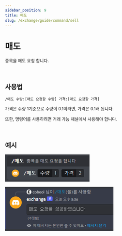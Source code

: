```yaml
---
sidebar_position: 9
title: 매도
slug: /exchange/guide/command/sell
---
```


# 매도

종목을 매도 요청 합니다.

<br/>

## 사용법

```
/매도 수량:[매도 요청할 수량] 가격:[매도 요청할 가격]
```

가격은 수량 1기준으로 수량이 0.1이라면, 가격은 0.1배 됩니다.

또한, 명령어를 사룡하려면 거래 가능 채널에서 사용해야 합니다.

<br/>

## 예시

![sell-input](./img/sell/sell-input.png)

![sell-output](./img/sell/sell-output.png)